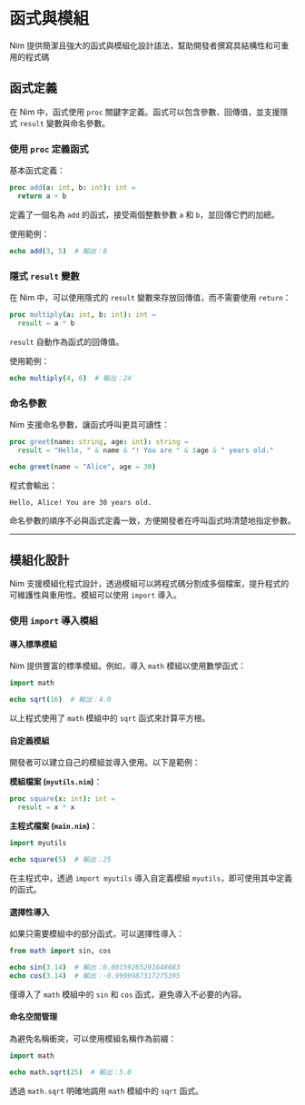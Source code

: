 # 函式與模組

Nim 提供簡潔且強大的函式與模組化設計語法，幫助開發者撰寫具結構性和可重用的程式碼

## 函式定義

在 Nim 中，函式使用 `proc` 關鍵字定義。函式可以包含參數、回傳值，並支援隱式 `result` 變數與命名參數。

### 使用 `proc` 定義函式

基本函式定義：

```nim
proc add(a: int, b: int): int =
  return a + b
```

定義了一個名為 `add` 的函式，接受兩個整數參數 `a` 和 `b`，並回傳它們的加總。

使用範例：

```nim
echo add(3, 5)  # 輸出：8
```

### 隱式 `result` 變數

在 Nim 中，可以使用隱式的 `result` 變數來存放回傳值，而不需要使用 `return`：

```nim
proc multiply(a: int, b: int): int =
  result = a * b
```

`result` 自動作為函式的回傳值。

使用範例：

```nim
echo multiply(4, 6)  # 輸出：24
```

### 命名參數

Nim 支援命名參數，讓函式呼叫更具可讀性：

```nim
proc greet(name: string, age: int): string =
  result = "Hello, " & name & "! You are " & $age & " years old."

echo greet(name = "Alice", age = 30)
```

程式會輸出：

```
Hello, Alice! You are 30 years old.
```

命名參數的順序不必與函式定義一致，方便開發者在呼叫函式時清楚地指定參數。

---

## 模組化設計

Nim 支援模組化程式設計，透過模組可以將程式碼分割成多個檔案，提升程式的可維護性與重用性。模組可以使用 `import` 導入。

### 使用 `import` 導入模組

#### 導入標準模組

Nim 提供豐富的標準模組。例如，導入 `math` 模組以使用數學函式：

```nim
import math

echo sqrt(16)  # 輸出：4.0
```

以上程式使用了 `math` 模組中的 `sqrt` 函式來計算平方根。

#### 自定義模組

開發者可以建立自己的模組並導入使用。以下是範例：

**模組檔案 (`myutils.nim`)**：

```nim
proc square(x: int): int =
  result = x * x
```

**主程式檔案 (`main.nim`)**：

```nim
import myutils

echo square(5)  # 輸出：25
```

在主程式中，透過 `import myutils` 導入自定義模組 `myutils`，即可使用其中定義的函式。

#### 選擇性導入

如果只需要模組中的部分函式，可以選擇性導入：

```nim
from math import sin, cos

echo sin(3.14)  # 輸出：0.00159265291648683
echo cos(3.14)  # 輸出：-0.9999987317275395
```

僅導入了 `math` 模組中的 `sin` 和 `cos` 函式，避免導入不必要的內容。

#### 命名空間管理

為避免名稱衝突，可以使用模組名稱作為前綴：

```nim
import math

echo math.sqrt(25)  # 輸出：5.0
```

透過 `math.sqrt` 明確地調用 `math` 模組中的 `sqrt` 函式。
